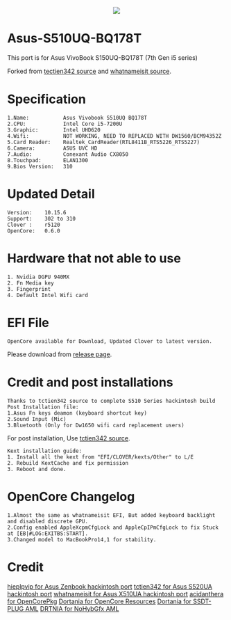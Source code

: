 <p align="center">
<img src="https://github.com/JoK3rLeE/Asus-S510UQ-BQ178T/blob/Origin/Screenshot%202020-06-07%20at%203.49.01%20PM.png?raw=true")
    </p>


# Asus-S510UQ-BQ178T   
This port is for Asus VivoBook S150UQ-BQ178T (7th Gen i5 series) 

Forked from [tectien342 source](https://github.com/tctien342/Asus-Vivobook-S510UA-Hackintosh) and [whatnameisit source](https://github.com/whatnameisit/Asus-Vivobook-X510UA-BQ490-Catalina-10.15.3-Hackintosh).


# Specification

    1.Name:           Asus Vivobook S510UQ BQ178T
    2.CPU:            Intel Core i5-7200U
    3.Graphic:        Intel UHD620
    4.Wifi:           NOT WORKING, NEED TO REPLACED WITH DW1560/BCM94352Z 
    5.Card Reader:    Realtek_CardReader(RTL8411B_RTS5226_RTS5227)
    6.Camera:         ASUS UVC HD
    7.Audio:          Conexant Audio CX8050
    8.Touchpad:       ELAN1300
    9.Bios Version:   310

# Updated Detail

    Version:    10.15.6
    Support:    302 to 310
    Clover :    r5120
    OpenCore:   0.6.0

# Hardware that not able to use

    1. Nvidia DGPU 940MX
    2. Fn Media key 
    3. Fingerprint
    4. Default Intel Wifi card

# EFI File

    OpenCore available for Download, Updated Clover to latest version. 
Please download from [release page](https://github.com/JoK3rLeE/Asus-S510UQ-BQ178T/releases). 


# Credit and post installations 
    Thanks to tctien342 source to complete S510 Series hackintosh build
    Post Installation file: 
    1.Asus Fn keys deamon (keyboard shortcut key)
    2.Sound Input (Mic) 
    3.Bluetooth (Only for Dw1650 wifi card replacement users)
    
For post installation, Use [tctien342 source](https://github.com/tctien342/Asus-Vivobook-S510UA-Hackintosh).
    
    Kext installation guide: 
    1. Install all the kext from "EFI/CLOVER/kexts/Other" to L/E 
    2. Rebuild KextCache and fix permission 
    3. Reboot and done. 

# OpenCore Changelog 

    1.Almost the same as whatnameisit EFI, But added keyboard backlight and disabled discrete GPU. 
    2.Config enabled AppleXcpmCfgLock and AppleCpIPmCfgLock to fix Stuck at [EB|#LOG:EXITBS:START].
    3.Changed model to MacBookPro14,1 for stability. 
    
# Credit 

[hieplpvip for Asus Zenbook hackintosh port](https://github.com/hieplpvip/ASUS-ZENBOOK-HACKINTOSH)
[tctien342 for Asus S520UA hackintosh port](https://github.com/tctien342/Asus-Vivobook-S510UA-Hackintosh)
[whatnameisit for Asus X510UA hackintosh port](https://github.com/whatnameisit/Asus-Vivobook-X510UA-BQ490-Catalina-10.15.3-Hackintosh)
[acidanthera for OpenCorePkg](https://github.com/acidanthera/OpenCorePkg)
[Dortania for OpenCore Resources](https://github.com/dortania)
[Dortania for SSDT-PLUG AML](https://dortania.github.io/Getting-Started-With-ACPI/Universal/plug.html)
[DRTNIA for NoHybGfx AML](https://github.com/dortania/Getting-Started-With-ACPI/blob/master/extra-files/decompiled/SSDT-NoHybGfx.dsl.zip)
